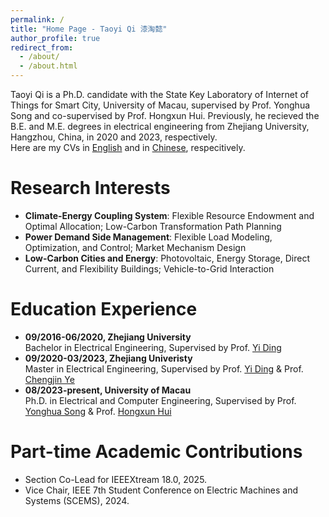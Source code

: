 ```yaml
---
permalink: /
title: "Home Page - Taoyi Qi 漆淘懿"
author_profile: true
redirect_from: 
  - /about/
  - /about.html
---
```


Taoyi Qi is a Ph.D. candidate with the State Key Laboratory of Internet of Things for Smart City, University of Macau, supervised by Prof. Yonghua Song and co-supervised by Prof. Hongxun Hui. Previously, he recieved the B.E. and M.E. degrees in electrical engineering from Zhejiang University, Hangzhou, China, in 2020 and 2023, respectively.  
Here are my CVs in [English](https://github.com/Timothy71/taoyiqi.github.io/tree/master/files/CV_in_English.pdf) and in [Chinese](https://github.com/Timothy71/taoyiqi.github.io/blob/master/files/CV_in_Chinese.pdf), respecitively.

Research Interests
======
+ **Climate-Energy Coupling System**: Flexible Resource Endowment and Optimal Allocation; Low-Carbon Transformation Path Planning
+ **Power Demand Side Management**: Flexible Load Modeling, Optimization, and Control; Market Mechanism Design
+ **Low-Carbon Cities and Energy**: Photovoltaic, Energy Storage, Direct Current, and Flexibility Buildings; Vehicle-to-Grid Interaction

Education Experience
======
+ **09/2016-06/2020, Zhejiang University**  
  Bachelor in Electrical Engineering, Supervised by Prof. [Yi Ding](https://person.zju.edu.cn/110)
+ **09/2020-03/2023, Zhejiang Univeristy**  
  Master in Electrical Engineering, Supervised by Prof. [Yi Ding](https://person.zju.edu.cn/110) & Prof. [Chengjin Ye](https://person.zju.edu.cn/0617209#0)
+ **08/2023-present, University of Macau**  
  Ph.D. in Electrical and Computer Engineering, Supervised by Prof. [Yonghua Song](https://rto.um.edu.mo/biography/) & Prof. [Hongxun Hui](https://www.fst.um.edu.mo/people/hongxunhui/)

Part-time Academic Contributions
=====
+ Section Co-Lead for IEEEXtream 18.0, 2025.
+ Vice Chair, IEEE 7th Student Conference on Electric Machines and Systems (SCEMS), 2024.




